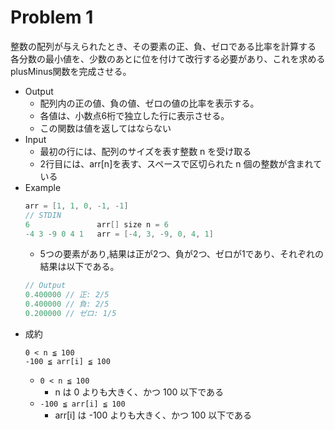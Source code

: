 # Problem 1
整数の配列が与えられたとき、その要素の正、負、ゼロである比率を計算する
各分数の最小値を、少数のあとに位を付けて改行する必要があり、これを求める plusMinus関数を完成させる。
* Output
    * 配列内の正の値、負の値、ゼロの値の比率を表示する。
    * 各値は、小数点6桁で独立した行に表示させる。
    * この関数は値を返してはならない
* Input
    * 最初の行には、配列のサイズを表す整数 n を受け取る
    * 2行目には、arr[n]を表す、スペースで区切られた n 個の整数が含まれている
* Example
    ```go
    arr = [1, 1, 0, -1, -1]
    // STDIN
    6               arr[] size n = 6
    -4 3 -9 0 4 1   arr = [-4, 3, -9, 0, 4, 1]

    ```
    * 5つの要素があり,結果は正が2つ、負が2つ、ゼロが1であり、それぞれの結果は以下である。
    ```go
    // Output
    0.400000 // 正: 2/5
    0.400000 // 負: 2/5
    0.200000 // ゼロ: 1/5
    ```
* 成約
    ```
    0 < n ≦ 100
    -100 ≦ arr[i] ≦ 100
    ```
    * `0 < n ≦ 100`
        * n は 0 よりも大きく、かつ 100 以下である
    * `-100 ≦ arr[i] ≦ 100`
        * arr[i] は -100 よりも大きく、かつ 100 以下である

